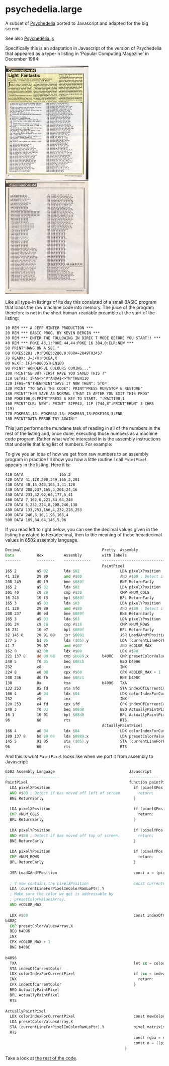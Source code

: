 # psychedelia.large

A subset of [Psychedelia](https://github.com/mwenge/psychedelia) ported to Javascript and adapted for the big screen.

See also [Psychedelia.js](https://github.com/mwenge/psychedelia.js)

Specifically this is an adaptation in Javascript of the version of Psychedelia
that appeared as a type-in listing in 'Popular Computing Magazine' in December
1984:

<img height=360 src="https://github.com/mwenge/psychedelia-listing/raw/master/listing/PopularComputing_Weekly_Issue_1984-12-13_0031.jpg"><img height=360 src="https://github.com/mwenge/psychedelia-listing/raw/master/listing/PopularComputing_Weekly_Issue_1984-12-13_0033.jpg">

Like all type-in listings of its day this consisted of a small BASIC program
that loads the raw machine code into memory. The juice of the program therefore
is not in the short human-readable preamble at the start of the listing:

```basic
10 REM *** A JEFF MINTER PRODUCTION ***
20 REM *** BASIC PROG. BY KEVIN BERGIN ***
30 REM *** ENTER THE FOLLOWING IN DIREC T MODE BEFORE YOU START!! ***
40 REM *** POKE 43,1:POKE 44,44:POKE 16 384,0:CLR:NEW ***
50 PRINT"HANG ON A SEC."
60 POKE53281 ,0:POKE53280,0:FORA=2049TO3457
70 READX: J=J+X:POKEA,X
80 NEXT: IFJ<>98035THEN180
90 PRINT" WONDERFUL COLOURS COMING..."
100 PRINT"&& BUT FIRST HAVE YOU SAVED THIS ?"
110 GETA$: IFA$<>"V"ANDA$<>"N"THEN110
120 IFA$="N"THENPRINT"SAVE IT NOW THEN": STOP
130 PRINT "TO SAVE THE CODE": PRINT"PRESS RUN/STOP & RESTORE"
140 PRINT"THEN SAVE AS NORMAL (THAT IS AFTER YOU EXIT THIS PROG"
150 POKE198,0:PRINT"PRESS A KEY TO START. ":WAIT198,1
160 PRINT"CLR: NEW": PRINT" S2PP43, 11P (744,8":PRINT"ERUN" 3 CHRS (19)
170 POKE631,13: POKE632,13: POKE633,13:POKE198,3:END
180 PRINT"DATA ERROR TRY AGAIN!"
```

This just performs the mundane task of reading in all of the numbers in the
rest of the listing and, once done, executing those numbers as a machine code
program. Rather what we're interested in is the assembly instructions that
underlie that long list of numbers. For example:

To give you an idea of how we get from raw numbers to an assembly program in practice I'll show you how
a little routine I call `PaintPixel` appears in the listing. Here it is:

```
410 DATA                165,2
420 DATA 41,128,208,249,165,2,201
430 DATA 40,16,243,165,3,41,128
440 DATA 208,237,165,3,201,24,16
450 DATA 231,32,92,64,177,5,41
460 DATA 7,162,0,221,84,64,240
470 DATA 5,232,224,8,208,246,138
480 DATA 133,253,166,4,232,228,253
490 DATA 240,3,16,1,96,166,4
500 DATA 189,84,64,145,5,96   
```

If you read left to right below, you can see the decimal values given in the listing translated to
hexadecimal, then to the meaning of those hexadecimal values in 6502 assembly language.

```asm
Decimal                                    Pretty  Assembly
Data          Hex         Assembly         with labels
-------       --------    ------------     ------------------------------------------------
                                           PaintPixel                                       
165 2         a5 02       lda $02                  LDA pixelXPosition                               
41 128        29 80       and #$80                 AND #$80 ; Detect if has moved off left of screen
208 249       d0 f9       bne $089f                BNE ReturnEarly                                  
165 2         a5 02       lda $02                  LDA pixelXPosition                               
201 40        c9 28       cmp #$28                 CMP #NUM_COLS                                    
16 243        10 f3       bpl $089f                BPL ReturnEarly                                  
165 3         a5 03       lda $03                  LDA pixelYPosition                               
41 128        29 80       and #$80                 AND #$80 ; Detect if has moved off top of screen.
208 237       d0 ed       bne $089f                BNE ReturnEarly                                  
165 3         a5 03       lda $03                  LDA pixelYPosition                               
201 24        c9 18       cmp #$18                 CMP #NUM_ROWS                                    
16 231        10 e7       bpl $089f                BPL ReturnEarly                                  
32 145 8      20 91 08    jsr $0891                JSR LoadXAndYPosition                            
177 5         b1 05       lda ($05),y              LDA (currentLineForPixelInColorRamLoPtr),Y       
41 7          29 07       and #$07                 AND #COLOR_MAX                                   
162 0         a2 00       ldx #$00                 LDX #$00                                         
221 137 8     dd 89 08    cmp $0889,x      b408C   CMP presetColorValuesArray,X             
240 5         f0 05       beq $08cb                BEQ b4096                                        
232           e8          inx                      INX                                              
224 8         e0 08       cpx #$08                 CPX #COLOR_MAX + 1                               
208 246       d0 f6       bne $08c1                BNE b408C                                        
138           8a          txa              b4096   TXA                                      
133 253       85 fd       sta $fd                  STA indexOfCurrentColor                          
166 4         a6 04       ldx $04                  LDX colorIndexForCurrentPixel                    
232           e8          inx                      INX                                              
228 253       e4 fd       cpx $fd                  CPX indexOfCurrentColor                          
240 3         f0 03       beq $08d8                BEQ ActuallyPaintPixel                           
16 1          10 01       bpl $08d8                BPL ActuallyPaintPixel                           
96            60          rts                      RTS                                              
                                           ActuallyPaintPixel                               
166 4         a6 04       ldx $04                  LDX colorIndexForCurrentPixel                    
189 137 8     bd 89 08    lda $0889,x              LDA presetColorValuesArray,X                     
145 5         91 05       sta ($05),y              STA (currentLineForPixelInColorRamLoPtr),Y       
96            60          rts                      RTS                               
```

And this is what `PaintPixel` looks like when we port it from assembly to Javascript:
```asm
6502 Assembly Language                                 Javascript
;-----------------------                               -------------
PaintPixel                                             function paintPixel(pixelXPos, pixelYPos, colorIndexForCurrentPixel) {                              
  LDA pixelXPosition                                     if (pixelXPos < 0) {
  AND #$80 ; Detect if has moved off left of screen        return;
  BNE ReturnEarly                                        }

  LDA pixelXPosition                                     if (pixelXPos >= NUM_COLS) {
  CMP #NUM_COLS                                            return;
  BPL ReturnEarly                                        }

  LDA pixelYPosition                                     if (pixelYPos < 0) {
  AND #$80 ; Detect if has moved off top of screen.        return;
  BNE ReturnEarly                                        }

  LDA pixelYPosition                                     if (pixelYPos >= NUM_ROWS) {
  CMP #NUM_ROWS                                            return;
  BPL ReturnEarly                                        }
                                                                                                                                                          
  JSR LoadXAndYPosition                                  const x = (pixelYPos * NUM_COLS) + pixelXPos;

  ; Y now contains the pixelXPosition                    const currentColorForPixel = pixel_matrix[x] & COLOR_MAX;
  LDA (currentLineForPixelInColorRamLoPtr),Y              
  ; Make sure the color we get is addressable by         
  ; presetColorValuesArray.                               
  AND #COLOR_MAX                                         
                                                                                                                                                          
  LDX #$00                                               const indexOfCurrentColor = presetColorValuesArray.indexOf(currentColorForPixel);
b408C
  CMP presetColorValuesArray,X                                                                                                                           
  BEQ b4096                                              
  INX                                                    
  CPX #COLOR_MAX + 1                                     
  BNE b408C                                              
                                                         
b4096
  TXA                                                    let cx = colorIndexForCurrentPixel + 1;
  STA indexOfCurrentColor                                                                                                                                 
  LDX colorIndexForCurrentPixel                          if (cx < indexOfCurrentColor) {
  INX                                                      return;
  CPX indexOfCurrentColor                                }                                                                                                
  BEQ ActuallyPaintPixel                                                                                                                                 
  BPL ActuallyPaintPixel                                 
  RTS                                                    
                                                         
ActuallyPaintPixel                                             
  LDX colorIndexForCurrentPixel                          const newColor = presetColorValuesArray[colorIndexForCurrentPixel];
  LDA presetColorValuesArray,X                           
  STA (currentLineForPixelInColorRamLoPtr),Y             pixel_matrix[x] = newColor;
  RTS                                                    
                                                         const rgba = c.RGBs[newColor];
                                                         const o = ((pixelYPos * SCALE_FACTOR) * (NUM_COLS * SCALE_FACTOR)) + (pixelXPos * SCALE_FACTOR);
                                                     }
```

Take a look at [the rest of the code](src/psychedelia.js).

